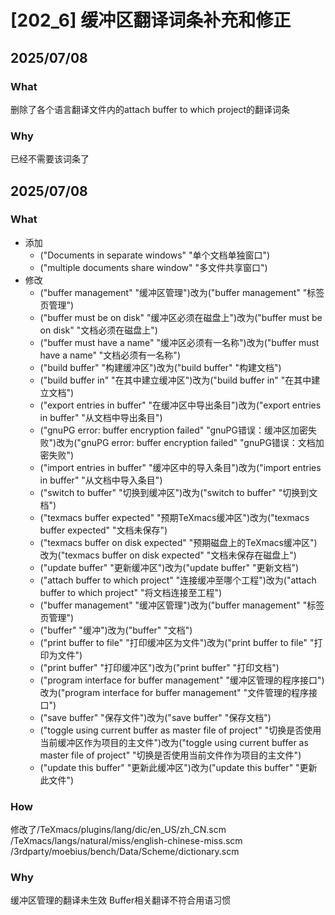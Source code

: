 # [202_6] 缓冲区翻译词条补充和修正
## 2025/07/08
### What
删除了各个语言翻译文件内的attach buffer to which project的翻译词条

### Why
已经不需要该词条了

## 2025/07/08

### What
- 添加
    - ("Documents in separate windows" "单个文档单独窗口")
    - ("multiple documents share window" "多文件共享窗口")
- 修改
    - ("buffer management" "缓冲区管理")改为("buffer management" "标签页管理")
    - ("buffer must be on disk" "缓冲区必须在磁盘上")改为("buffer must be on disk" "文档必须在磁盘上")
    - ("buffer must have a name" "缓冲区必须有一名称")改为("buffer must have a name" "文档必须有一名称")
    - ("build buffer" "构建缓冲区")改为("build buffer" "构建文档")
    - ("build buffer in" "在其中建立缓冲区")改为("build buffer in" "在其中建立文档")
    - ("export entries in buffer" "在缓冲区中导出条目")改为("export entries in buffer" "从文档中导出条目")
    - ("gnuPG error: buffer encryption failed" "gnuPG错误：缓冲区加密失败")改为("gnuPG error: buffer encryption failed" "gnuPG错误：文档加密失败")
    - ("import entries in buffer" "缓冲区中的导入条目")改为("import entries in buffer" "从文档中导入条目")
    - ("switch to buffer" "切换到缓冲区")改为("switch to buffer" "切换到文档")
    - ("texmacs buffer expected" "预期TeXmacs缓冲区")改为("texmacs buffer expected" "文档未保存")
    - ("texmacs buffer on disk expected" "预期磁盘上的TeXmacs缓冲区")改为("texmacs buffer on disk expected" "文档未保存在磁盘上")
    - ("update buffer" "更新缓冲区")改为("update buffer" "更新文档")
    - ("attach buffer to which project" "连接缓冲至哪个工程")改为("attach buffer to which project" "将文档连接至工程")
    - ("buffer management" "缓冲区管理")改为("buffer management" "标签页管理")
    - ("buffer" "缓冲")改为("buffer" "文档")
    - ("print buffer to file" "打印缓冲区为文件")改为("print buffer to file" "打印为文件")
    - ("print buffer" "打印缓冲区")改为("print buffer" "打印文档")
    - ("program interface for buffer management" "缓冲区管理的程序接口")改为("program interface for buffer management" "文件管理的程序接口")
    - ("save buffer" "保存文件")改为("save buffer" "保存文档")
    - ("toggle using current buffer as master file of project" "切换是否使用当前缓冲区作为项目的主文件")改为("toggle using current buffer as master file of project" "切换是否使用当前文件作为项目的主文件")
    - ("update this buffer" "更新此缓冲区")改为("update this buffer" "更新此文件")

### How
修改了/TeXmacs/plugins/lang/dic/en_US/zh_CN.scm
/TeXmacs/langs/natural/miss/english-chinese-miss.scm
/3rdparty/moebius/bench/Data/Scheme/dictionary.scm

### Why
缓冲区管理的翻译未生效
Buffer相关翻译不符合用语习惯